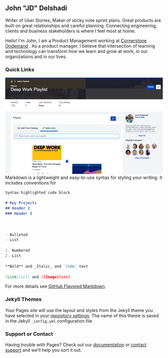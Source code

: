 ## John "JD" Delshadi

Writer of User Stories, Maker of sticky note sprint plans. Great products are built on great relationships and careful planning. Connecting engineering, clients and business stakeholders is where I feel most at home.

Hello! I'm John, I am a Product Management working at [Cornerstone Ondemand](https://www.cornerstoneondemand.com/learning) . As a product manager, I believe that intersection of learning and technology can transform how we learn and grow at work, in our organizations and in our lives. 
 
### Quick Links

![Image](playlist-details.png)
Markdown is a lightweight and easy-to-use syntax for styling your writing. It includes conventions for

```markdown
Syntax highlighted code block

# Key Projects
## Header 2
### Header 3



- Bulleted
- List

1. Numbered
2. List

**Bold** and _Italic_ and `Code` text

[Link](url) and ![Image](src)
```

For more details see [GitHub Flavored Markdown](https://guides.github.com/features/mastering-markdown/).

### Jekyll Themes

Your Pages site will use the layout and styles from the Jekyll theme you have selected in your [repository settings](https://github.com/jdelshad/jdelshad.github.io/settings). The name of this theme is saved in the Jekyll `_config.yml` configuration file.

### Support or Contact

Having trouble with Pages? Check out our [documentation](https://help.github.com/categories/github-pages-basics/) or [contact support](https://github.com/contact) and we’ll help you sort it out.
